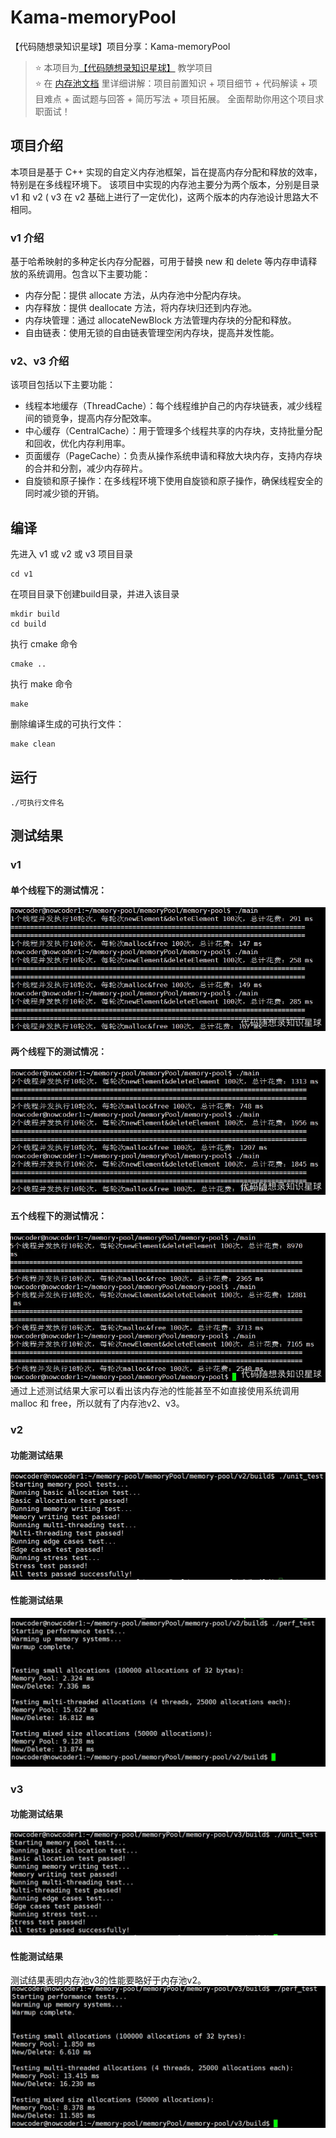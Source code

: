 # Kama-memoryPool
【代码随想录知识星球】项目分享：Kama-memoryPool

>⭐️ 本项目为[【代码随想录知识星球】](https://programmercarl.com/other/kstar.html) 教学项目  
>⭐️ 在 [内存池文档](https://www.programmercarl.com/other/project_neicun.html) 里详细讲解：项目前置知识 + 项目细节 + 代码解读 + 项目难点 + 面试题与回答 + 简历写法 + 项目拓展。 全面帮助你用这个项目求职面试！
## 项目介绍
本项目是基于 C++ 实现的自定义内存池框架，旨在提高内存分配和释放的效率，特别是在多线程环境下。
该项目中实现的内存池主要分为两个版本，分别是目录 v1 和 v2 ( v3 在 v2 基础上进行了一定优化)，这两个版本的内存池设计思路大不相同。
### v1 介绍
基于哈希映射的多种定长内存分配器，可用于替换 new 和 delete 等内存申请释放的系统调用。包含以下主要功能：
- 内存分配：提供 allocate 方法，从内存池中分配内存块。
- 内存释放：提供 deallocate 方法，将内存块归还到内存池。
- 内存块管理：通过 allocateNewBlock 方法管理内存块的分配和释放。
- 自由链表：使用无锁的自由链表管理空闲内存块，提高并发性能。

### v2、v3 介绍
该项目包括以下主要功能：
- 线程本地缓存（ThreadCache）：每个线程维护自己的内存块链表，减少线程间的锁竞争，提高内存分配效率。
- 中心缓存（CentralCache）：用于管理多个线程共享的内存块，支持批量分配和回收，优化内存利用率。
- 页面缓存（PageCache）：负责从操作系统申请和释放大块内存，支持内存块的合并和分割，减少内存碎片。
- 自旋锁和原子操作：在多线程环境下使用自旋锁和原子操作，确保线程安全的同时减少锁的开销。

## 编译  
先进入 v1 或 v2 或 v3 项目目录
```
cd v1
```
在项目目录下创建build目录，并进入该目录
```
mkdir build
cd build
```
执行 cmake 命令
```
cmake ..
```
执行 make 命令
```
make
```  
删除编译生成的可执行文件：  
```
make clean
```  
## 运行
```
./可执行文件名
```  
## 测试结果
### v1
#### 单个线程下的测试情况：
![alt text](images/v1-oneThread.png)
#### 两个线程下的测试情况：
![alt text](images/v1-twoThread.png)

#### 五个线程下的测试情况：
![alt text](images/v1-fiveThread.png)
通过上述测试结果大家可以看出该内存池的性能甚至不如直接使用系统调用 malloc 和 free，所以就有了内存池v2、v3。

### v2
#### 功能测试结果
![alt text](images/v2-functionalTest.png)
#### 性能测试结果
![alt text](images/v2-performanceTest.png)

### v3
#### 功能测试结果
![alt text](images/v3-functionalTest.png)
#### 性能测试结果
测试结果表明内存池v3的性能要略好于内存池v2。
![alt text](images/v3-performanceTest.png)
